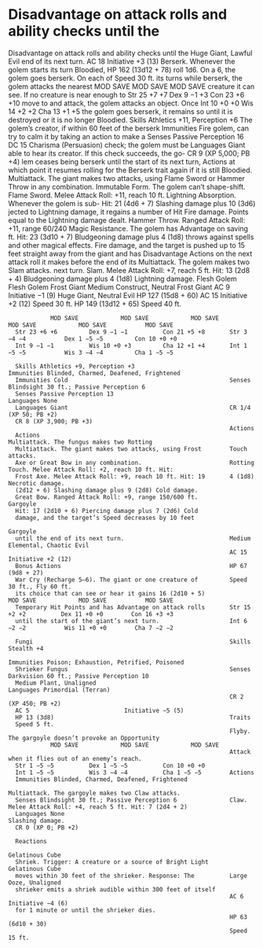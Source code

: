 # Disadvantage on attack rolls and ability checks until the

Disadvantage on attack rolls and ability checks until the
      Huge Giant, Lawful Evil                                      end of its next turn.
      AC 18		                    Initiative +3 (13)                Berserk. Whenever the golem starts its turn Bloodied,
      HP 162 (13d12 + 78)                                          roll 1d6. On a 6, the golem goes berserk. On each of
      Speed 30 ft.                                                 its turns while berserk, the golem attacks the nearest
                MOD SAVE            MOD SAVE           MOD SAVE
                                                                   creature it can see. If no creature is near enough to
      Str 25 +7 +7         Dex 9 −1 +3          Con 23 +6 +10      move to and attack, the golem attacks an object. Once
      Int 10 +0 +0         Wis 14 +2 +2         Cha 13 +1 +5       the golem goes berserk, it remains so until it is destroyed or it is no longer Bloodied.
      Skills Athletics +11, Perception +6
                                                                     The golem’s creator, if within 60 feet of the berserk
      Immunities Fire
                                                                   golem, can try to calm it by taking an action to make a
      Senses Passive Perception 16
                                                                   DC 15 Charisma (Persuasion) check; the golem must be
      Languages Giant
                                                                   able to hear its creator. If this check succeeds, the go-
      CR 9 (XP 5,000; PB +4)
                                                                   lem ceases being berserk until the start of its next turn,
      Actions                                                      at which point it resumes rolling for the Berserk trait
                                                                   again if it is still Bloodied.
      Multiattack. The giant makes two attacks, using Flame
      Sword or Hammer Throw in any combination.                    Immutable Form. The golem can’t shape-shift.
      Flame Sword. Melee Attack Roll: +11, reach 10 ft.            Lightning Absorption. Whenever the golem is sub-
      Hit: 21 (4d6 + 7) Slashing damage plus 10 (3d6)              jected to Lightning damage, it regains a number of Hit
      Fire damage.                                                 Points equal to the Lightning damage dealt.
      Hammer Throw. Ranged Attack Roll: +11, range 60/240          Magic Resistance. The golem has Advantage on saving
      ft. Hit: 23 (3d10 + 7) Bludgeoning damage plus 4 (1d8)       throws against spells and other magical effects.
      Fire damage, and the target is pushed up to 15 feet
      straight away from the giant and has Disadvantage
                                                                   Actions
      on the next attack roll it makes before the end of its       Multiattack. The golem makes two Slam attacks.
      next turn.                                                   Slam. Melee Attack Roll: +7, reach 5 ft. Hit: 13 (2d8 +
                                                                   4) Bludgeoning damage plus 4 (1d8) Lightning damage.
      Flesh Golem
      Flesh Golem                                                  Frost Giant
      Medium Construct, Neutral                                    Frost Giant
      AC 9		                     Initiative −1 (9)                 Huge Giant, Neutral Evil
      HP 127 (15d8 + 60)                                           AC 15		                    Initiative +2 (12)
      Speed 30 ft.                                                 HP 149 (13d12 + 65)
                                                                   Speed 40 ft.

                MOD SAVE            MOD SAVE            MOD SAVE             MOD SAVE            MOD SAVE           MOD SAVE
      Str 23 +6 +6         Dex 9 −1 −1          Con 21 +5 +8       Str 3 −4 −4           Dex 1 −5 −5         Con 10 +0 +0
      Int 9 −1 −1          Wis 10 +0 +3         Cha 12 +1 +4       Int 1 −5 −5           Wis 3 −4 −4         Cha 1 −5 −5

      Skills Athletics +9, Perception +3                           Immunities Blinded, Charmed, Deafened, Frightened
      Immunities Cold                                              Senses Blindsight 30 ft.; Passive Perception 6
      Senses Passive Perception 13                                 Languages None
      Languages Giant                                              CR 1/4 (XP 50; PB +2)
      CR 8 (XP 3,900; PB +3)
                                                                   Actions
      Actions                                                      Multiattack. The fungus makes two Rotting
      Multiattack. The giant makes two attacks, using Frost        Touch attacks.
      Axe or Great Bow in any combination.                         Rotting Touch. Melee Attack Roll: +2, reach 10 ft. Hit:
      Frost Axe. Melee Attack Roll: +9, reach 10 ft. Hit: 19       4 (1d8) Necrotic damage.
      (2d12 + 6) Slashing damage plus 9 (2d8) Cold damage.
      Great Bow. Ranged Attack Roll: +9, range 150/600 ft.         Gargoyle
      Hit: 17 (2d10 + 6) Piercing damage plus 7 (2d6) Cold
      damage, and the target’s Speed decreases by 10 feet
                                                                   Gargoyle
      until the end of its next turn.                              Medium Elemental, Chaotic Evil
                                                                   AC 15		                    Initiative +2 (12)
      Bonus Actions                                                HP 67 (9d8 + 27)
      War Cry (Recharge 5–6). The giant or one creature of         Speed 30 ft., Fly 60 ft.
      its choice that can see or hear it gains 16 (2d10 + 5)                 MOD SAVE            MOD SAVE           MOD SAVE
      Temporary Hit Points and has Advantage on attack rolls       Str 15 +2 +2          Dex 11 +0 +0        Con 16 +3 +3
      until the start of the giant’s next turn.                    Int 6 −2 −2           Wis 11 +0 +0        Cha 7 −2 −2

      Fungi                                                        Skills Stealth +4
                                                                   Immunities Poison; Exhaustion, Petrified, Poisoned
      Shrieker Fungus                                              Senses Darkvision 60 ft.; Passive Perception 10
      Medium Plant, Unaligned                                      Languages Primordial (Terran)
                                                                   CR 2 (XP 450; PB +2)
      AC 5		                     Initiative −5 (5)
      HP 13 (3d8)                                                  Traits
      Speed 5 ft.
                                                                   Flyby. The gargoyle doesn’t provoke an Opportunity
                MOD SAVE            MOD SAVE            MOD SAVE
                                                                   Attack when it flies out of an enemy’s reach.
      Str 1 −5 −5          Dex 1 −5 −5          Con 10 +0 +0
      Int 1 −5 −5          Wis 3 −4 −4          Cha 1 −5 −5        Actions
      Immunities Blinded, Charmed, Deafened, Frightened
                                                                   Multiattack. The gargoyle makes two Claw attacks.
      Senses Blindsight 30 ft.; Passive Perception 6               Claw. Melee Attack Roll: +4, reach 5 ft. Hit: 7 (2d4 + 2)
      Languages None                                               Slashing damage.
      CR 0 (XP 0; PB +2)

      Reactions
                                                                   Gelatinous Cube
      Shriek. Trigger: A creature or a source of Bright Light      Gelatinous Cube
      moves within 30 feet of the shrieker. Response: The          Large Ooze, Unaligned
      shrieker emits a shriek audible within 300 feet of itself
                                                                   AC 6		                     Initiative −4 (6)
      for 1 minute or until the shrieker dies.
                                                                   HP 63 (6d10 + 30)
                                                                   Speed 15 ft.
